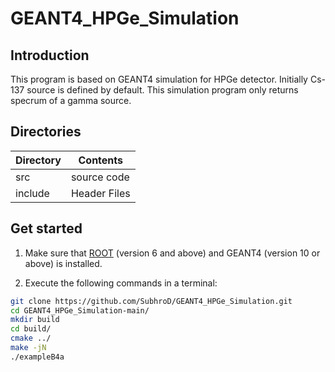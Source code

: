 # GEANT4_HPGe_Simulation

## Introduction
This program is based on GEANT4 simulation for HPGe detector.
Initially Cs-137 source is defined by default. This simulation program only returns specrum of a gamma source.

## Directories


Directory | Contents
----------|-----------
src       | source code
include   | Header Files


## Get started

1. Make sure that [ROOT][] (version 6 and above) and GEANT4 (version 10 or above) is installed.


2. Execute the following commands in a terminal:
~~~sh
git clone https://github.com/SubhroD/GEANT4_HPGe_Simulation.git
cd GEANT4_HPGe_Simulation-main/
mkdir build
cd build/
cmake ../
make -jN
./exampleB4a
~~~

[ROOT]:https://root.cern.ch
[GEANT4]:https://geant4.web.cern.ch/
